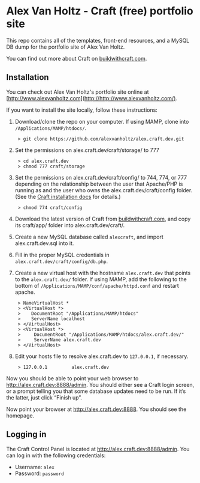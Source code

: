# Alex Van Holtz - Craft (free) portfolio site

This repo contains all of the templates, front-end resources, and a MySQL DB dump for the portfolio site of Alex Van Holtz.

You can find out more about Craft on [buildwithcraft.com](http://buildwithcraft.com/).


## Installation

You can check out Alex Van Holtz's portfolio site online at [http://www.alexvanholtz.com](http://http://www.alexvanholtz.com/).

If you want to install the site locally, follow these instructions:

1. Download/clone the repo on your computer. If using MAMP, clone into `/Applications/MAMP/htdocs/`.

		> git clone https://github.com/alexvanholtz/alex.craft.dev.git

2. Set the permissions on alex.craft.dev/craft/storage/ to 777

		> cd alex.craft.dev
		> chmod 777 craft/storage

3. Set the permissions on alex.craft.dev/craft/config/ to 744, 774, or 777 depending on the relationship between the user that Apache/PHP is running as and the user who owns the alex.craft.dev/craft/config folder. (See the [Craft installation docs](http://docs.buildwithcraft.com/installing/installing.html#preparing-to-install) for details.)

		> chmod 774 craft/config

4. Download the latest version of Craft from [buildwithcraft.com](http://buildwithcraft.com), and copy its craft/app/ folder into alex.craft.dev/craft/.

5. Create a new MySQL database called `alexcraft`, and import alex.craft.dev.sql into it.

6. Fill in the proper MySQL credentials in `alex.craft.dev/craft/config/db.php`.

7. Create a new virtual host with the hostname `alex.craft.dev` that points to the `alex.craft.dev/` folder. If using MAMP, add the following to the bottom of `/Applications/MAMP/conf/apache/httpd.conf` and restart apache.

		> NameVirtualHost *
		> <VirtualHost *>
 		>    DocumentRoot "/Applications/MAMP/htdocs"
 		>    ServerName localhost
		> </VirtualHost>
		> <VirtualHost *>
		>     DocumentRoot "/Applications/MAMP/htdocs/alex.craft.dev/"
		>     ServerName alex.craft.dev
		> </VirtualHost>

8. Edit your hosts file to resolve alex.craft.dev to `127.0.0.1`, if necessary.
		
		> 127.0.0.1  		alex.craft.dev

Now you should be able to point your web browser to http://alex.craft.dev:8888/admin. You should either see a Craft login screen, or a prompt telling you that some database updates need to be run. If it’s the latter, just click “Finish up”.

Now point your browser at http://alex.craft.dev:8888. You should see the homepage.


## Logging in

The Craft Control Panel is located at http://alex.craft.dev:8888/admin. You can log in with the following credentials:

* Username: `alex`
* Password: `password`